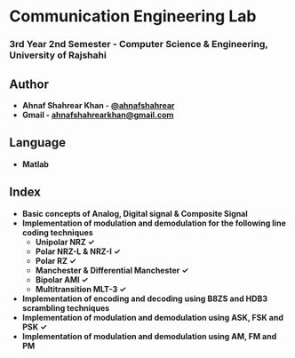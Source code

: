 # Communication Engineering Lab
### 3rd Year 2nd Semester - Computer Science & Engineering, University of Rajshahi

## Author
- **Ahnaf Shahrear Khan - [@ahnafshahrear](https://github.com/ahnafshahrear)**
- **Gmail - ahnafshahrearkhan@gmail.com**

## Language
- **Matlab**

## Index
- **Basic concepts of Analog, Digital signal & Composite Signal**
- **Implementation of modulation and demodulation for the following line coding techniques** 
	- **Unipolar NRZ ✓**
	- **Polar NRZ-L & NRZ-I ✓**
	- **Polar RZ ✓**
	- **Manchester & Differential Manchester ✓**
	- **Bipolar AMI ✓**
	- **Multitransition MLT-3 ✓**
- **Implementation of encoding and decoding using B8ZS and HDB3 scrambling techniques**
- **Implementation of modulation and demodulation using ASK, FSK and PSK ✓**
- **Implementation of modulation and demodulation using AM, FM and PM**